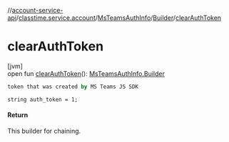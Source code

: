 //[account-service-api](../../../../index.md)/[classtime.service.account](../../index.md)/[MsTeamsAuthInfo](../index.md)/[Builder](index.md)/[clearAuthToken](clear-auth-token.md)

# clearAuthToken

[jvm]\
open fun [clearAuthToken](clear-auth-token.md)(): [MsTeamsAuthInfo.Builder](index.md)

```kotlin
token that was created by MS Teams JS SDK

```
`string auth_token = 1;`

#### Return

This builder for chaining.
